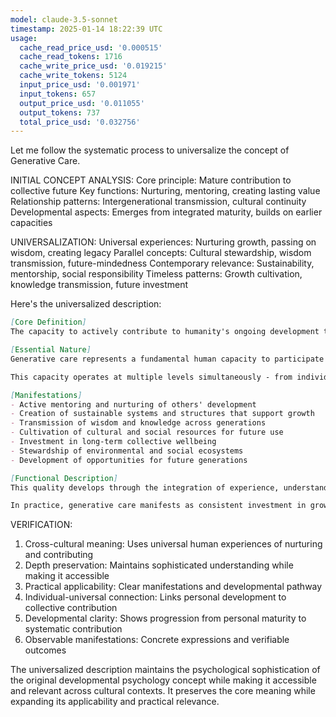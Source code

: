 ```yaml
---
model: claude-3.5-sonnet
timestamp: 2025-01-14 18:22:39 UTC
usage:
  cache_read_price_usd: '0.000515'
  cache_read_tokens: 1716
  cache_write_price_usd: '0.019215'
  cache_write_tokens: 5124
  input_price_usd: '0.001971'
  input_tokens: 657
  output_price_usd: '0.011055'
  output_tokens: 737
  total_price_usd: '0.032756'
---
```


Let me follow the systematic process to universalize the concept of Generative Care.

INITIAL CONCEPT ANALYSIS:
Core principle: Mature contribution to collective future
Key functions: Nurturing, mentoring, creating lasting value
Relationship patterns: Intergenerational transmission, cultural continuity
Developmental aspects: Emerges from integrated maturity, builds on earlier capacities

UNIVERSALIZATION:
Universal experiences: Nurturing growth, passing on wisdom, creating legacy
Parallel concepts: Cultural stewardship, wisdom transmission, future-mindedness
Contemporary relevance: Sustainability, mentorship, social responsibility
Timeless patterns: Growth cultivation, knowledge transmission, future investment

Here's the universalized description:

```markdown
[Core Definition]
The capacity to actively contribute to humanity's ongoing development through nurturing growth, transmitting wisdom, and creating enduring value. It manifests as a mature integration of care, foresight, and responsibility expressed through actions that benefit future generations and support collective flourishing.

[Essential Nature]
Generative care represents a fundamental human capacity to participate in life's continuous unfolding by consciously nurturing development beyond our immediate sphere. It emerges when personal maturity meets social responsibility, expressing itself through the intentional cultivation of potential in others and systems. This quality combines deep understanding with practical action, wisdom with nurturing capability, and personal agency with collective responsibility.

This capacity operates at multiple levels simultaneously - from individual mentoring to cultural stewardship - always oriented toward fostering sustainable growth and positive development. It represents the human ability to consciously participate in evolution's creative process through intentional cultivation of future possibilities.

[Manifestations]
- Active mentoring and nurturing of others' development
- Creation of sustainable systems and structures that support growth
- Transmission of wisdom and knowledge across generations
- Cultivation of cultural and social resources for future use
- Investment in long-term collective wellbeing
- Stewardship of environmental and social ecosystems
- Development of opportunities for future generations

[Functional Description]
This quality develops through the integration of experience, understanding, and care capacity, typically emerging in psychological maturity. It begins with personal insight and responsibility, expands through active engagement with others' development, and culminates in systematic contribution to collective evolution. The capacity grows through practical engagement in nurturing activities, deepens through reflection on long-term impacts, and strengthens through witnessing positive developmental outcomes.

In practice, generative care manifests as consistent investment in growth-fostering activities ranging from individual mentoring to system development. It expresses through conscious choices to create sustainable value, nurture potential, and contribute to positive future possibilities. This quality enables individuals to participate meaningfully in humanity's ongoing development while finding personal fulfillment through contribution to collective flourishing.
```

VERIFICATION:
1. Cross-cultural meaning: Uses universal human experiences of nurturing and contributing
2. Depth preservation: Maintains sophisticated understanding while making it accessible
3. Practical applicability: Clear manifestations and developmental pathway
4. Individual-universal connection: Links personal development to collective contribution
5. Developmental clarity: Shows progression from personal maturity to systematic contribution
6. Observable manifestations: Concrete expressions and verifiable outcomes

The universalized description maintains the psychological sophistication of the original developmental psychology concept while making it accessible and relevant across cultural contexts. It preserves the core meaning while expanding its applicability and practical relevance.